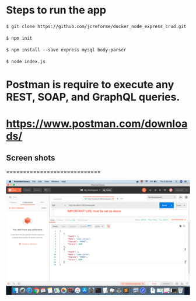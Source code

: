 # Steps to run the app
```
$ git clone https://github.com/jcreforme/docker_node_express_crud.git

$ npm init

$ npm install --save express mysql body-parser

$ node index.js
```

# Postman is require to  execute any REST, SOAP, and GraphQL queries.
# https://www.postman.com/downloads/


## Screen shots
============================ 


![GitHub Logo](/1.png)